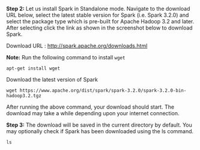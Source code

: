 **Step 2:** Let us install Spark in Standalone mode. Navigate to the download URL below, select the latest stable version for Spark (i.e. Spark 3.2.0) and select the package type which is pre-built for Apache Hadoop 3.2 and later. After selecting click the link as shown in the screenshot below to download Spark.

Download URL : http://spark.apache.org/downloads.html

**Note:** Run the following command to install `wget`

`apt-get install wget`

Download the latest version of Spark

`wget https://www.apache.org/dist/spark/spark-3.2.0/spark-3.2.0-bin-hadoop3.2.tgz`

After running the above command, your download should start. The download may take a while depending upon your internet connection.

**Step 3:** The download will be saved in the current directory by default. You may optionally check if Spark has been downloaded using the ls command.

`ls`